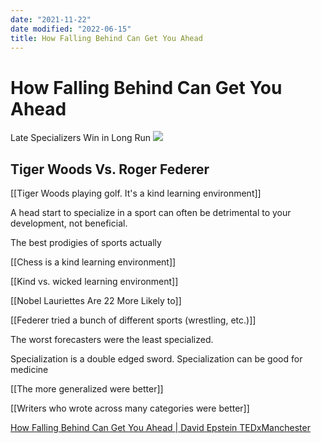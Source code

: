 ```yaml
---
date: "2021-11-22"
date modified: "2022-06-15"
title: How Falling Behind Can Get You Ahead
---
```


# How Falling Behind Can Get You Ahead
Late Specializers Win in Long Run
![](https://i.imgur.com/TwqPwa3.png)

## Tiger Woods Vs. Roger Federer
[[Tiger Woods playing golf. It's a kind learning environment]]

A head start to specialize in a sport can often be detrimental to your development, not beneficial.

The best prodigies of sports actually

[[Chess is a kind learning environment]]

[[Kind vs. wicked learning environment]]

[[Nobel Lauriettes Are 22 More Likely to]]

[[Federer tried a bunch of different sports (wrestling, etc.)]]

The worst forecasters were the least specialized.

Specialization is a double edged sword. Specialization can be good for medicine

[[The more generalized were better]]

[[Writers who wrote across many categories were better]]

[How Falling Behind Can Get You Ahead | David Epstein TEDxManchester](https://youtu.be/BQ2_BwqcFsc)
